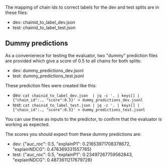 The mapping of chain ids to correct labels for the dev and test splits are in
these files:

* dev: chainid_to_label_dev.json
* test: chainid_to_label_test.json

## Dummy predictions

As a convenienece for testing the evaluator, two "dummy" prediction files
are provided which give a score of 0.5 to all chains for both splits:

* dev: dummy_predictions_dev.jsonl
* test: dummy_predictions_test.jsonl

These prediction files were created like this:

* dev: `cat chainid_to_label_dev.json  | jq -c '. | keys[] | {"chain_id":., "score":0.5}' > dummy_predictions_dev.jsonl`
* test: `cat chainid_to_label_test.json | jq -c '. | keys[] | {"chain_id":., "score":0.5}' > dummy_predictions_test.jsonl`

You can use these as inputs to the predictor, to confirm that the evaluator is working as expected.

The scores you should expect from these dummy predictions are:

* dev: {"auc_roc": 0.5, "explainP1": 0.21653971708378672, "explainNDCG": 0.476369331557765}
* test: {"auc_roc": 0.5, "explainP1": 0.23497267759562843, "explainNDCG": 0.4873611217679728}

